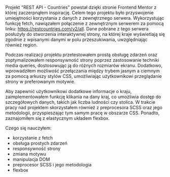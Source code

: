 Projekt "REST API - Countries" powstał dzięki stronie Frontend Mentor z której zaczerpnąłem inspirację. Celem tego projektu było przyswojenie umiejętności korzystania z danych z zewnętrznego serwera. Wykorzystując funkcję fetch, nawiązałem połączenie z zewnętrznym serwerem za pomocą linku: https://restcountries.com/v2/all. Dane pobrane z tego serwera posłużyły do stworzenia interaktywnej strony, na której kraje wyświetlają się zgodnie z wpisanymi danymi w polu przeszukiwania, uwzględniając również region.

Podczas realizacji projektu przetestowałem prostą obsługę zdarzeń oraz zoptymalizowałem responsywność strony poprzez zastosowanie techniki media queries, dostosowując ją do różnych rozmiarów ekranu. Dodatkowo, wprowadziłem możliwość przełączania między trybem jasnym a ciemnym za pomocą arkuszy stylów CSS, umożliwiając użytkownikowi przeglądanie strony w preferowanym motywie.

Aby zapewnić użytkownikowi dodatkowe informacje o kraju, zaimplementowałem funkcję klikania na dany kraj, co umożliwia dostęp do szczegółowych danych, takich jak liczba ludności czy stolica. W trakcie pracy nad projektem skorzystałem również z preprocesora SCSS oraz jego metodologii, przyspieszając tym samym pracę w obszarze CSS. Ponadto, zaznajomiłem się z elastycznym układem flexbox.

Czego się nauczyłem:
* korzystanie z fetch
* obsługa prostych zdarzeń
* responsywność strony
* zmiana motywu
* manipulacja DOM
* preprocesor SCSS i jego metodologia
* flexbox
